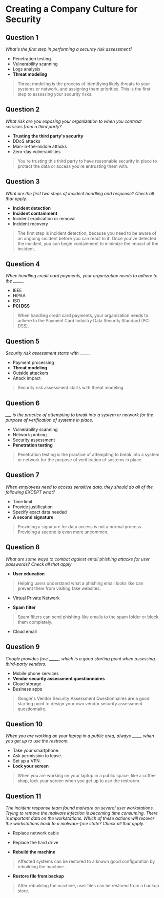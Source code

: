 # Creating a Company Culture for Security

## Question 1

*What's the first step in performing a security risk assessment?*

* Penetration testing
* Vulnerability scanning
* Logs analysis
* **Threat modeling**

> Threat modeling is the process of identifying likely threats to your systems or network, and assigning them priorities. This is the first step to assessing your security risks.

## Question 2

*What risk are you exposing your organization to when you contract services from a third party?*

* **Trusting the third party's security**
* DDoS attacks
* Man-in-the-middle attacks
* Zero-day vulnerabilities

> You're trusting this third party to have reasonable security in place to protect the data or access you're entrusting them with.

## Question 3

*What are the first two steps of incident handling and response? Check all that apply.*

* **Incident detection**
* **Incident containment**
* Incident eradication or removal
* Incident recovery

> The first step is incident detection, because you need to be aware of an ongoing incident before you can react to it. Once you've detected the incident, you can begin containment to minimize the impact of the incident.

## Question 4

*When handling credit card payments, your organization needs to adhere to the _____.*

* IEEE
* HIPAA
* ISO
* **PCI DSS**

> When handling credit card payments, your organization needs to adhere to the Payment Card Industry Data Security Standard (PCI DSS).

## Question 5

*Security risk assessment starts with _____.*

* Payment processing
* **Threat modeling**
* Outside attackers
* Attack impact

> Security risk assessment starts with threat modeling.

## Question 6

*___ is the practice of attempting to break into a system or network for the purpose of verification of systems in place.*

* Vulnerability scanning
* Network probing
* Security assessment
* **Penetration testing**

> Penetration testing is the practice of attempting to break into a system or network for the purpose of verification of systems in place.

## Question 7

*When employees need to access sensitive data, they should do all of the following EXCEPT what?*

* Time limit
* Provide justification
* Specify exact data needed
* **A second signature**

> Providing a signature for data access is not a normal process. Providing a second is even more uncommon.

## Question 8

*What are some ways to combat against email phishing attacks for user passwords? Check all that apply*

* **User education**

> Helping users understand what a phishing email looks like can prevent them from visiting fake websites.

* Virtual Private Network

* **Spam filter**

> Spam filters can send phishing-like emails to the spam folder or block them completely.

* Cloud email

## Question 9

*Google provides free _____, which is a good starting point when assessing third-party vendors.*

* Mobile phone services
* **Vendor security assessment questionnaires**
* Cloud storage
* Business apps

> Google's Vendor Security Assessment Questionnaires are a good starting point to design your own vendor security assessment questionnaire.

## Question 10

*When you are working on your laptop in a public area, always _____ when you get up to use the restroom.*

* Take your smartphone.                                                                            
* Ask permission to leave.
* Set up a VPN.
* **Lock your screen**

> When you are working on your laptop in a public space, like a coffee shop, lock your screen when you get up to use the restroom.

## Question 11

*The incident response team found malware on several user workstations. Trying to remove the malware infection is becoming time consuming. There is important data on the workstations. Which of these actions will recover the workstations back to a malware-free state? Check all that apply.*

* Replace network cable

* Replace the hard drive

* **Rebuild the machine**

> Affected systems can be restored to a known good configuration by rebuilding the machine.

* **Restore file from backup**

> After rebuilding the machine, user files can be restored from a backup store.